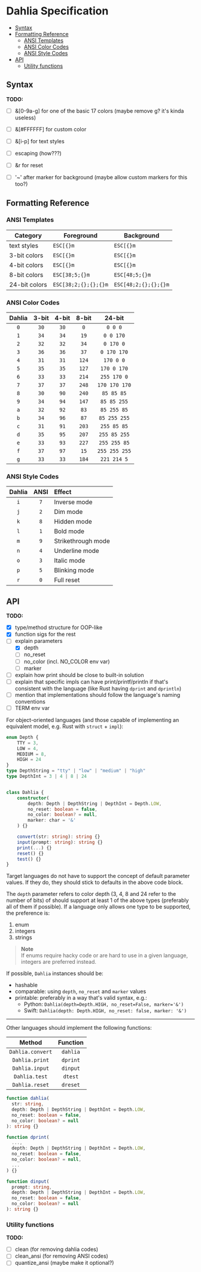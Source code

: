 # Dahlia Specification

- [Syntax](#syntax)
- [Formatting Reference](#formatting-reference)
  - [ANSI Templates](#ansi-templates)
  - [ANSI Color Codes](#ansi-color-codes)
  - [ANSI Style Codes](#ansi-style-codes)
- [API](#api)
  - [Utility functions](#utility-functions)


## Syntax


**TODO:**
- [ ] &[0-9a-g] for one of the basic 17 colors (maybe remove g? it's kinda
  useless)
- [ ] &[#FFFFFF] for custom color
- [ ] &[i-p] for text styles
- [ ] escaping (how???)
- [ ] &r for reset
- [ ] '~' after marker for background (maybe allow custom markers for this too?)



## Formatting Reference


### ANSI Templates

Category      | Foreground           | Background
---           | ---                  | ---
text styles   | `ESC[{}m`            | `ESC[{}m`
3-bit colors  | `ESC[{}m`            | `ESC[{}m`
4-bit colors  | `ESC[{}m`            | `ESC[{}m`
8-bit colors  | `ESC[38;5;{}m`       | `ESC[48;5;{}m`
24-bit colors | `ESC[38;2;{};{};{}m` | `ESC[48;2;{};{};{}m`


### ANSI Color Codes

Dahlia | 3-bit | 4-bit | 8-bit | 24-bit
:---:  | :---: | :---: | :---: | :---:
`0`    | `30`  | `30`  | `0`   | `0 0 0`
`1`    | `34`  | `34`  | `19`  | `0 0 170`
`2`    | `32`  | `32`  | `34`  | `0 170 0`
`3`    | `36`  | `36`  | `37`  | `0 170 170`
`4`    | `31`  | `31`  | `124` | `170 0 0`
`5`    | `35`  | `35`  | `127` | `170 0 170`
`6`    | `33`  | `33`  | `214` | `255 170 0`
`7`    | `37`  | `37`  | `248` | `170 170 170`
`8`    | `30`  | `90`  | `240` | `85 85 85`
`9`    | `34`  | `94`  | `147` | `85 85 255`
`a`    | `32`  | `92`  | `83`  | `85 255 85`
`b`    | `34`  | `96`  | `87`  | `85 255 255`
`c`    | `31`  | `91`  | `203` | `255 85 85`
`d`    | `35`  | `95`  | `207` | `255 85 255`
`e`    | `33`  | `93`  | `227` | `255 255 85`
`f`    | `37`  | `97`  | `15`  | `255 255 255`
`g`    | `33`  | `33`  | `184` | `221 214 5`


### ANSI Style Codes

Dahlia | ANSI  | Effect
:---:  | :---: | :---
`i`    | `7`   | Inverse mode
`j`    | `2`   | Dim mode
`k`    | `8`   | Hidden mode
`l`    | `1`   | Bold mode
`m`    | `9`   | Strikethrough mode
`n`    | `4`   | Underline mode
`o`    | `3`   | Italic mode
`p`    | `5`   | Blinking mode
`r`    | `0`   | Full reset



## API

**TODO:**
- [x] type/method structure for OOP-like
- [x] function sigs for the rest
- [ ] explain parameters
  - [x] depth
  - [ ] no_reset
  - [ ] no_color (incl. NO_COLOR env var)
  - [ ] marker
- [ ] explain how print should be close to built-in solution
- [ ] explain that specific impls can have print/printf/println if that's
  consistent with the language (like Rust having `dprint` and `dprintln`)
- [ ] mention that implementations should follow the language's naming conventions
- [ ] TERM env var

For object-oriented languages (and those capable of implementing an equivalent
model, e.g. Rust with `struct` + `impl`):
```ts
enum Depth {
    TTY = 3,
    LOW = 4,
    MEDIUM = 8,
    HIGH = 24
}
type DepthString = "tty" | "low" | "medium" | "high"
type DepthInt = 3 | 4 | 8 | 24


class Dahlia {
    constructor(
        depth: Depth | DepthString | DepthInt = Depth.LOW,
        no_reset: boolean = false,
        no_color: boolean? = null,
        marker: char = '&'
    ) {}

    convert(str: string): string {}
    input(prompt: string): string {}
    print(...) {}
    reset() {}
    test() {}
}
```
Target languages do not have to support the concept of default parameter values.
If they do, they should stick to defaults in the above code block.

The `depth` parameter refers to color depth (3, 4, 8 and 24 refer to the number
of bits<!-- improve this -->) of should support at least 1 of the above types
(preferably all of them if possible). If a language only allows one type to be
supported, the preference is:
1. enum
2. integers
3. strings

> **Note**  
> If enums require hacky code or are hard to use in a given language, integers
> are preferred instead.


If possible, `Dahlia` instances should be:
- hashable
- comparable: using `depth`, `no_reset` and `marker` values
- printable: preferably in a way that's valid syntax, e.g.:
  - Python: `Dahlia(depth=Depth.HIGH, no_reset=False, marker='&')`  
  - Swift: `Dahlia(depth: Depth.HIGH, no_reset: false, marker: '&')`

---

Other languages should implement the following functions:

Method           | Function
:---:            | :---:
`Dahlia.convert` | `dahlia`
`Dahlia.print`   | `dprint`
`Dahlia.input`   | `dinput`
`Dahlia.test`    | `dtest`
`Dahlia.reset`   | `dreset`

```ts
function dahlia(
  str: string,
  depth: Depth | DepthString | DepthInt = Depth.LOW,
  no_reset: boolean = false,
  no_color: boolean? = null
): string {}

function dprint(
  ...,
  depth: Depth | DepthString | DepthInt = Depth.LOW,
  no_reset: boolean = false,
  no_color: boolean? = null,
  ...
) {}

function dinput(
  prompt: string,
  depth: Depth | DepthString | DepthInt = Depth.LOW,
  no_reset: boolean = false,
  no_color: boolean? = null
): string {}
```

### Utility functions

**TODO:**
- [ ] clean (for removing dahlia codes)
- [ ] clean_ansi (for removing ANSI codes)
- [ ] quantize_ansi (maybe make it optional?)
